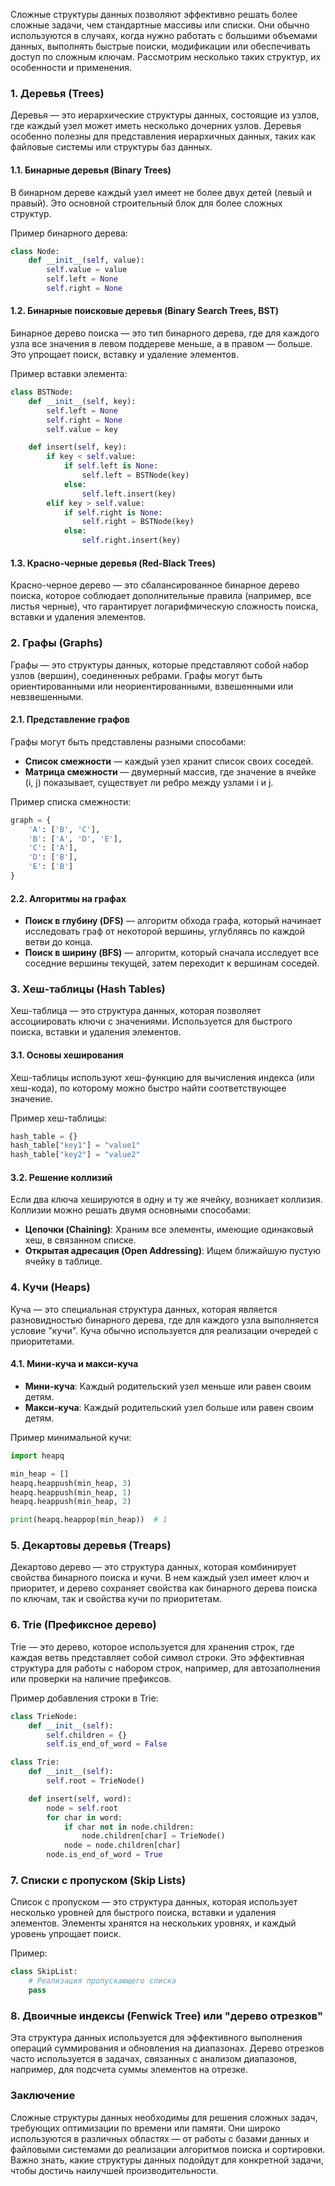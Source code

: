 Сложные структуры данных позволяют эффективно решать более сложные задачи, чем стандартные массивы или списки. Они обычно используются в случаях, когда нужно работать с большими объемами данных, выполнять быстрые поиски, модификации или обеспечивать доступ по сложным ключам. Рассмотрим несколько таких структур, их особенности и применения.

### 1. **Деревья (Trees)**

Деревья — это иерархические структуры данных, состоящие из узлов, где каждый узел может иметь несколько дочерних узлов. Деревья особенно полезны для представления иерархичных данных, таких как файловые системы или структуры баз данных.

#### 1.1. **Бинарные деревья (Binary Trees)**
В бинарном дереве каждый узел имеет не более двух детей (левый и правый). Это основной строительный блок для более сложных структур.

Пример бинарного дерева:
```python
class Node:
    def __init__(self, value):
        self.value = value
        self.left = None
        self.right = None
````

#### 1.2. **Бинарные поисковые деревья (Binary Search Trees, BST)**

Бинарное дерево поиска — это тип бинарного дерева, где для каждого узла все значения в левом поддереве меньше, а в правом — больше. Это упрощает поиск, вставку и удаление элементов.

Пример вставки элемента:

```python
class BSTNode:
    def __init__(self, key):
        self.left = None
        self.right = None
        self.value = key

    def insert(self, key):
        if key < self.value:
            if self.left is None:
                self.left = BSTNode(key)
            else:
                self.left.insert(key)
        elif key > self.value:
            if self.right is None:
                self.right = BSTNode(key)
            else:
                self.right.insert(key)
```

#### 1.3. **Красно-черные деревья (Red-Black Trees)**

Красно-черное дерево — это сбалансированное бинарное дерево поиска, которое соблюдает дополнительные правила (например, все листья черные), что гарантирует логарифмическую сложность поиска, вставки и удаления элементов.

### 2. **Графы (Graphs)**

Графы — это структуры данных, которые представляют собой набор узлов (вершин), соединенных ребрами. Графы могут быть ориентированными или неориентированными, взвешенными или невзвешенными.

#### 2.1. **Представление графов**

Графы могут быть представлены разными способами:

- **Список смежности** — каждый узел хранит список своих соседей.
- **Матрица смежности** — двумерный массив, где значение в ячейке (i, j) показывает, существует ли ребро между узлами i и j.

Пример списка смежности:

```python
graph = {
    'A': ['B', 'C'],
    'B': ['A', 'D', 'E'],
    'C': ['A'],
    'D': ['B'],
    'E': ['B']
}
```

#### 2.2. **Алгоритмы на графах**

- **Поиск в глубину (DFS)** — алгоритм обхода графа, который начинает исследовать граф от некоторой вершины, углубляясь по каждой ветви до конца.
- **Поиск в ширину (BFS)** — алгоритм, который сначала исследует все соседние вершины текущей, затем переходит к вершинам соседей.

### 3. **Хеш-таблицы (Hash Tables)**

Хеш-таблица — это структура данных, которая позволяет ассоциировать ключи с значениями. Используется для быстрого поиска, вставки и удаления элементов.

#### 3.1. **Основы хеширования**

Хеш-таблицы используют хеш-функцию для вычисления индекса (или хеш-кода), по которому можно быстро найти соответствующее значение.

Пример хеш-таблицы:

```python
hash_table = {}
hash_table["key1"] = "value1"
hash_table["key2"] = "value2"
```

#### 3.2. **Решение коллизий**

Если два ключа хешируются в одну и ту же ячейку, возникает коллизия. Коллизии можно решать двумя основными способами:

- **Цепочки (Chaining)**: Храним все элементы, имеющие одинаковый хеш, в связанном списке.
- **Открытая адресация (Open Addressing)**: Ищем ближайшую пустую ячейку в таблице.

### 4. **Кучи (Heaps)**

Куча — это специальная структура данных, которая является разновидностью бинарного дерева, где для каждого узла выполняется условие "кучи". Куча обычно используется для реализации очередей с приоритетами.

#### 4.1. **Мини-куча и макси-куча**

- **Мини-куча**: Каждый родительский узел меньше или равен своим детям.
- **Макси-куча**: Каждый родительский узел больше или равен своим детям.

Пример минимальной кучи:

```python
import heapq

min_heap = []
heapq.heappush(min_heap, 3)
heapq.heappush(min_heap, 1)
heapq.heappush(min_heap, 2)

print(heapq.heappop(min_heap))  # 1
```

### 5. **Декартовы деревья (Treaps)**

Декартово дерево — это структура данных, которая комбинирует свойства бинарного поиска и кучи. В нем каждый узел имеет ключ и приоритет, и дерево сохраняет свойства как бинарного дерева поиска по ключам, так и свойства кучи по приоритетам.

### 6. **Trie (Префиксное дерево)**

Trie — это дерево, которое используется для хранения строк, где каждая ветвь представляет собой символ строки. Это эффективная структура для работы с набором строк, например, для автозаполнения или проверки на наличие префиксов.

Пример добавления строки в Trie:

```python
class TrieNode:
    def __init__(self):
        self.children = {}
        self.is_end_of_word = False

class Trie:
    def __init__(self):
        self.root = TrieNode()

    def insert(self, word):
        node = self.root
        for char in word:
            if char not in node.children:
                node.children[char] = TrieNode()
            node = node.children[char]
        node.is_end_of_word = True
```

### 7. **Списки с пропуском (Skip Lists)**

Список с пропуском — это структура данных, которая использует несколько уровней для быстрого поиска, вставки и удаления элементов. Элементы хранятся на нескольких уровнях, и каждый уровень упрощает поиск.

Пример:

```python
class SkipList:
    # Реализация пропускающего списка
    pass
```

### 8. **Двоичные индексы (Fenwick Tree) или "дерево отрезков"**

Эта структура данных используется для эффективного выполнения операций суммирования и обновления на диапазонах. Дерево отрезков часто используется в задачах, связанных с анализом диапазонов, например, для подсчета суммы элементов на отрезке.

### Заключение

Сложные структуры данных необходимы для решения сложных задач, требующих оптимизации по времени или памяти. Они широко используются в различных областях — от работы с базами данных и файловыми системами до реализации алгоритмов поиска и сортировки. Важно знать, какие структуры данных подойдут для конкретной задачи, чтобы достичь наилучшей производительности.